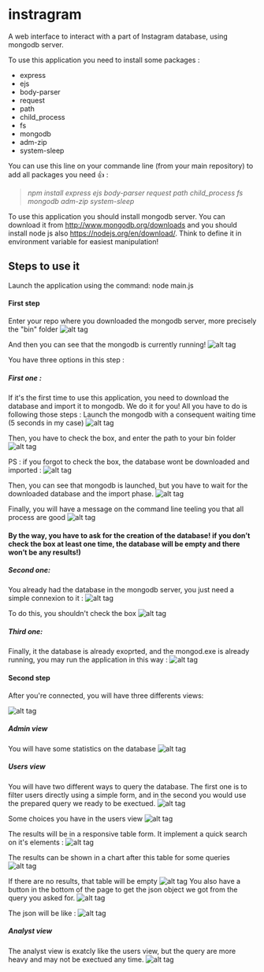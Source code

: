 # instragram 
A web interface to interact with a part of Instagram database, using mongodb server.

To use this application you need to install some packages :
- express
- ejs
- body-parser
- request
- path
- child_process
- fs
- mongodb
- adm-zip
- system-sleep

You can use this line on your commande line (from your main repository) to add all packages you need :+1: :
> _npm install express ejs body-parser request path child_process fs mongodb adm-zip system-sleep_

To use this application you should install mongodb server. You can download it from http://www.mongodb.org/downloads and you should install node js also https://nodejs.org/en/download/. Think to define it in environment variable for easiest manipulation!

## Steps to use it
Launch the application using the command: node main.js 
#### First step
Enter your repo where you downloaded the mongodb server, more precisely the "bin" folder
![alt tag](https://github.com/absabry/instragram/blob/master/images/connexion.PNG)

And then you can see that the mongodb is currently running!
![alt tag](https://github.com/absabry/instragram/blob/master/images/mongod.PNG)

You have three options in this step : 

##### First one : 
If it's the first time to use this application, you need to download the database and import it to mongodb. We do it for you! 
All you have to do is following those steps : 
Launch the mongodb with a consequent waiting time (5 seconds in my case)
![alt tag](https://github.com/absabry/instragram/blob/master/images/1_node.PNG)

Then, you have to check the box, and enter the path to your bin folder
![alt tag](https://github.com/absabry/instragram/blob/master/images/1_path.PNG)

PS : if you forgot to check the box, the database wont be downloaded and imported : 
![alt tag](https://github.com/absabry/instragram/blob/master/images/1_wrong.PNG)

Then, you can see that mongodb is launched, but you have to wait for the downloaded database and the import phase.
![alt tag](https://github.com/absabry/instragram/blob/master/images/1_cmdafter.PNG)

Finally, you will have a message on the command line teeling you that all process are good 
![alt tag](https://github.com/absabry/instragram/blob/master/images/1_finally.PNG)

#### By the way, you have to ask for the creation of the database! if you don’t check the box at least one time, the database will be empty and there won’t be any results!) ####


##### Second one:
You  already had the database in the mongodb server, you just need a simple connexion to it : 
![alt tag](https://github.com/absabry/instragram/blob/master/images/2.PNG)

To do this, you shouldn't check the box 
![alt tag](https://github.com/absabry/instragram/blob/master/images/2_path.PNG)


##### Third one: 
Finally, it the database is already exoprted, and the mongod.exe is already running, you may run the application 
in this way : 
![alt tag](https://github.com/absabry/instragram/blob/master/images/3.PNG)
#### Second step

After you're connected, you will have three differents views: 

![alt tag](https://github.com/absabry/instragram/blob/master/images/menu.PNG)

##### Admin view 
You will have some statistics on the database 
![alt tag](https://github.com/absabry/instragram/blob/master/images/afterconnected.PNG)

##### Users view 
You will have two different ways to query the database. The first one is to filter users directly using a simple 
form, and in the second you would use the prepared query we ready to be exectued.
![alt tag](https://github.com/absabry/instragram/blob/master/images/users%20query.PNG)

Some choices you have in the users view
![alt tag](https://github.com/absabry/instragram/blob/master/images/userschoice.png)

The results will be in a responsive table form. It implement a quick search on it's elements : 
![alt tag](https://github.com/absabry/instragram/blob/master/images/results%20of%20users.PNG)

The results can be shown in a chart after this table for some queries 
![alt tag](https://github.com/absabry/instragram/blob/master/images/plot.PNG)

If there are no results, that table will be empty 
![alt tag](https://github.com/absabry/instragram/blob/master/images/no%20result.PNG)
You also have a button in the bottom of the page to get the json object we got from the query you asked for. 
![alt tag](https://github.com/absabry/instragram/blob/master/images/get%20json.PNG)

The json will be like : 
![alt tag](https://github.com/absabry/instragram/blob/master/images/json.PNG)


##### Analyst view 
The analyst view is exatcly like the users view, but the query are more heavy and may not be exectued any time. 
![alt tag](https://github.com/absabry/instragram/blob/master/images/analystchoice.png)



